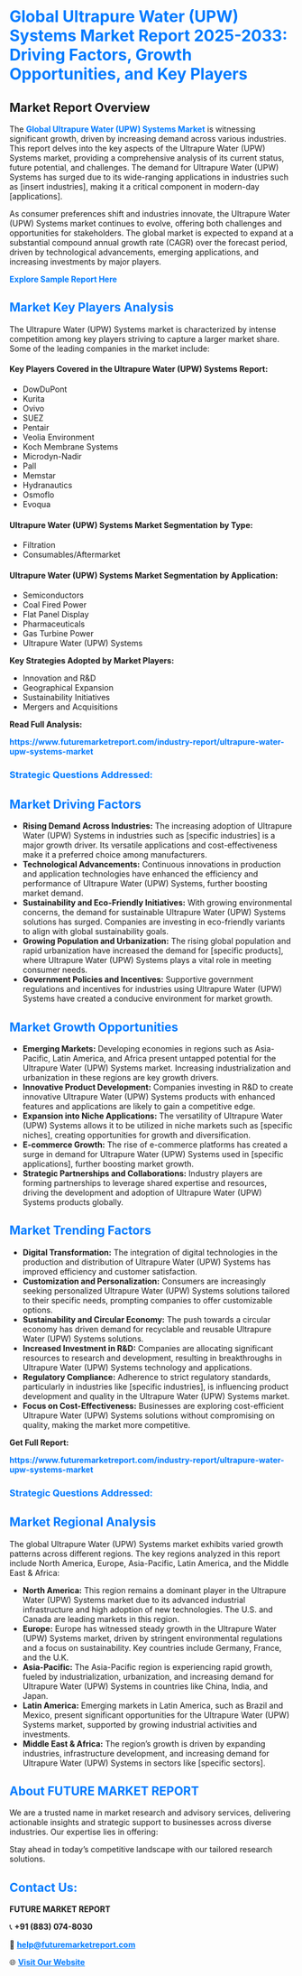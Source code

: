 <h1 style="color: #007BFF;">Global Ultrapure Water (UPW) Systems Market Report 2025-2033: Driving Factors, Growth Opportunities, and Key Players</h1>

<section id="overview">
<h2>Market Report Overview</h2>
<p>The <a href="https://www.futuremarketreport.com/industry-report/ultrapure-water-upw-systems-market" style="color: #007BFF; text-decoration: none;"><strong>Global Ultrapure Water (UPW) Systems Market</strong></a> is witnessing significant growth, driven by increasing demand across various industries. This report delves into the key aspects of the Ultrapure Water (UPW) Systems market, providing a comprehensive analysis of its current status, future potential, and challenges. The demand for Ultrapure Water (UPW) Systems has surged due to its wide-ranging applications in industries such as [insert industries], making it a critical component in modern-day [applications].</p>
<p>As consumer preferences shift and industries innovate, the Ultrapure Water (UPW) Systems market continues to evolve, offering both challenges and opportunities for stakeholders. The global market is expected to expand at a substantial compound annual growth rate (CAGR) over the forecast period, driven by technological advancements, emerging applications, and increasing investments by major players.</p>
</section>

<section id="overview">
<p><a href="https://www.futuremarketreport.com/request-sample/reportId=124547" style="color: #007BFF; text-decoration: none;"><strong>Explore Sample Report Here</strong></a></p>
</section>

<section id="key-players">
<h2 style="color: #007BFF;">Market Key Players Analysis</h2>
<p>The Ultrapure Water (UPW) Systems market is characterized by intense competition among key players striving to capture a larger market share. Some of the leading companies in the market include:</p>
<h4>Key Players Covered in the Ultrapure Water (UPW) Systems Report:</h4>
<ul><li>DowDuPont</li><li>Kurita</li><li>Ovivo</li><li>SUEZ</li><li>Pentair</li><li>Veolia Environment</li><li>Koch Membrane Systems</li><li>Microdyn-Nadir</li><li>Pall</li><li>Memstar</li><li>Hydranautics</li><li>Osmoflo</li><li>Evoqua</li></ul>
<h4>Ultrapure Water (UPW) Systems Market Segmentation by Type:</h4>
<ul><li>Filtration</li><li>Consumables/Aftermarket</li></ul>

<h4>Ultrapure Water (UPW) Systems Market Segmentation by Application:</h4>
<ul><li>Semiconductors</li><li>Coal Fired Power</li><li>Flat Panel Display</li><li>Pharmaceuticals</li><li>Gas Turbine Power</li><li>Ultrapure Water (UPW) Systems</li></ul>
<p><strong>Key Strategies Adopted by Market Players:</strong></p>
<ul>
<li>Innovation and R&D</li>
<li>Geographical Expansion</li>
<li>Sustainability Initiatives</li>
<li>Mergers and Acquisitions</li>
</ul>
</section>

<section>
<p><strong>Read Full Analysis: </strong></p><a href="https://www.futuremarketreport.com/industry-report/ultrapure-water-upw-systems-market" style="color: #007BFF; text-decoration: none;"><strong>https://www.futuremarketreport.com/industry-report/ultrapure-water-upw-systems-market</strong></a>
<h3 style="color: #007BFF;">Strategic Questions Addressed:</h3>
</section>

<section id="driving-factors">
<h2 style="color: #007BFF;">Market Driving Factors</h2>
<ul>
<li><strong>Rising Demand Across Industries:</strong> The increasing adoption of Ultrapure Water (UPW) Systems in industries such as [specific industries] is a major growth driver. Its versatile applications and cost-effectiveness make it a preferred choice among manufacturers.</li>
<li><strong>Technological Advancements:</strong> Continuous innovations in production and application technologies have enhanced the efficiency and performance of Ultrapure Water (UPW) Systems, further boosting market demand.</li>
<li><strong>Sustainability and Eco-Friendly Initiatives:</strong> With growing environmental concerns, the demand for sustainable Ultrapure Water (UPW) Systems solutions has surged. Companies are investing in eco-friendly variants to align with global sustainability goals.</li>
<li><strong>Growing Population and Urbanization:</strong> The rising global population and rapid urbanization have increased the demand for [specific products], where Ultrapure Water (UPW) Systems plays a vital role in meeting consumer needs.</li>
<li><strong>Government Policies and Incentives:</strong> Supportive government regulations and incentives for industries using Ultrapure Water (UPW) Systems have created a conducive environment for market growth.</li>
</ul>
</section>

<section id="growth-opportunities">
<h2 style="color: #007BFF;">Market Growth Opportunities</h2>
<ul>
<li><strong>Emerging Markets:</strong> Developing economies in regions such as Asia-Pacific, Latin America, and Africa present untapped potential for the Ultrapure Water (UPW) Systems market. Increasing industrialization and urbanization in these regions are key growth drivers.</li>
<li><strong>Innovative Product Development:</strong> Companies investing in R&D to create innovative Ultrapure Water (UPW) Systems products with enhanced features and applications are likely to gain a competitive edge.</li>
<li><strong>Expansion into Niche Applications:</strong> The versatility of Ultrapure Water (UPW) Systems allows it to be utilized in niche markets such as [specific niches], creating opportunities for growth and diversification.</li>
<li><strong>E-commerce Growth:</strong> The rise of e-commerce platforms has created a surge in demand for Ultrapure Water (UPW) Systems used in [specific applications], further boosting market growth.</li>
<li><strong>Strategic Partnerships and Collaborations:</strong> Industry players are forming partnerships to leverage shared expertise and resources, driving the development and adoption of Ultrapure Water (UPW) Systems products globally.</li>
</ul>
</section>

<section id="trending-factors">
<h2 style="color: #007BFF;">Market Trending Factors</h2>
<ul>
<li><strong>Digital Transformation:</strong> The integration of digital technologies in the production and distribution of Ultrapure Water (UPW) Systems has improved efficiency and customer satisfaction.</li>
<li><strong>Customization and Personalization:</strong> Consumers are increasingly seeking personalized Ultrapure Water (UPW) Systems solutions tailored to their specific needs, prompting companies to offer customizable options.</li>
<li><strong>Sustainability and Circular Economy:</strong> The push towards a circular economy has driven demand for recyclable and reusable Ultrapure Water (UPW) Systems solutions.</li>
<li><strong>Increased Investment in R&D:</strong> Companies are allocating significant resources to research and development, resulting in breakthroughs in Ultrapure Water (UPW) Systems technology and applications.</li>
<li><strong>Regulatory Compliance:</strong> Adherence to strict regulatory standards, particularly in industries like [specific industries], is influencing product development and quality in the Ultrapure Water (UPW) Systems market.</li>
<li><strong>Focus on Cost-Effectiveness:</strong> Businesses are exploring cost-efficient Ultrapure Water (UPW) Systems solutions without compromising on quality, making the market more competitive.</li>
</ul>
</section>

<section>
<p><strong>Get Full Report: </strong></p><a href="https://www.futuremarketreport.com/industry-report/ultrapure-water-upw-systems-market" style="color: #007BFF; text-decoration: none;"><strong>https://www.futuremarketreport.com/industry-report/ultrapure-water-upw-systems-market</strong></a>
<h3 style="color: #007BFF;">Strategic Questions Addressed:</h3>
</section>


<section id="regional-analysis">
<h2 style="color: #007BFF;">Market Regional Analysis</h2>
<p>The global Ultrapure Water (UPW) Systems market exhibits varied growth patterns across different regions. The key regions analyzed in this report include North America, Europe, Asia-Pacific, Latin America, and the Middle East & Africa:</p>
<ul>
<li><strong>North America:</strong> This region remains a dominant player in the Ultrapure Water (UPW) Systems market due to its advanced industrial infrastructure and high adoption of new technologies. The U.S. and Canada are leading markets in this region.</li>
<li><strong>Europe:</strong> Europe has witnessed steady growth in the Ultrapure Water (UPW) Systems market, driven by stringent environmental regulations and a focus on sustainability. Key countries include Germany, France, and the U.K.</li>
<li><strong>Asia-Pacific:</strong> The Asia-Pacific region is experiencing rapid growth, fueled by industrialization, urbanization, and increasing demand for Ultrapure Water (UPW) Systems in countries like China, India, and Japan.</li>
<li><strong>Latin America:</strong> Emerging markets in Latin America, such as Brazil and Mexico, present significant opportunities for the Ultrapure Water (UPW) Systems market, supported by growing industrial activities and investments.</li>
<li><strong>Middle East & Africa:</strong> The region’s growth is driven by expanding industries, infrastructure development, and increasing demand for Ultrapure Water (UPW) Systems in sectors like [specific sectors].</li>
</ul>
</section>

<footer>
<h2 style="color: #007BFF;">About FUTURE MARKET REPORT</h2>
<p>We are a trusted name in market research and advisory services, delivering actionable insights and strategic support to businesses across diverse industries. Our expertise lies in offering:</p>

<p>Stay ahead in today’s competitive landscape with our tailored research solutions.</p>

<h2 style="color: #007BFF;">Contact Us:</h2>
<p><strong>FUTURE MARKET REPORT</strong></p>
<p>📞 <strong>+91 (883) 074-8030</strong></p>
<p>📧 <strong><a href="mailto:help@futuremarketreport.com" style="color: #007BFF;">help@futuremarketreport.com</a></strong></p>
<p>🌐 <strong><a href="https://www.futuremarketreport.com/" style="color: #007BFF;">Visit Our Website</a></strong></p>
</footer>